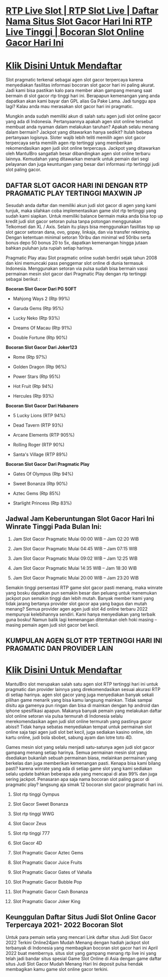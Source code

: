 # [RTP Live Slot | RTP Slot Live | Daftar Nama Situs Slot Gacor Hari Ini RTP Live Tinggi | Bocoran Slot Online Gacor Hari Ini](https://rebrand.ly/slotgacormantul)
# [Klik Disini Untuk Mendaftar](https://rebrand.ly/slotgacormantul)
Slot pragmatic terkenal sebagai agen slot gacor terpercaya karena menyediakan fasilitas informasi bocoran slot gacor hari ini paling akurat. Jadi kami bisa pastikan kalo para member akan gampang menang saat bermain di slot gacor rtp tinggi hari ini. Berapapun kemenangan yang anda dapatkan akan kami bayar dan GPL alias Ga Pake Lama. Jadi tunggu apa lagi? Kalau anda mau merasakan slot gacor hari ini pragmatic.

Mungkin anda sudah memiliki akun di salah satu agen judi slot online gacor yang ada di Indonesia. Pertanyaannya apakah agen slot online tersebut membuat anda nyaman dalam melakukan taruhan? Apakah selalu menang dalam bermain? Jackpot yang ditawarkan hanya sedikit? Itulah bebepa pertanyaan logisnya. Sloter wajib lebih teliti memilih agen slot gacor terpercaya serta memilih agen rtp tertinggi yang memberikan rekomendasikan agen judi slot online terpercaya. Jackpot yang ditawarkan oleh MantulBro sangatlah besar dibandingkan agen slot online terbaru lainnya. Kemudahan yang ditawarkan menarik untuk pemain dari segi pelayanan dan juga keuntungan yang besar dari informasi rtp tertinggi judi slot paling gacor.

## DAFTAR SLOT GACOR HARI INI DENGAN RTP PRAGMATIC PLAY TERTINGGI MAXWIN JP

Sesudah anda daftar dan memiliki akun judi slot gacor di agen yang kami tunjuk, maka silahkan coba implementasikan game slot rtp tertinggi yang sudah kami siapkan. Untuk memiliki balance bermain maka anda bisa top up kredit judi slot gacor setoran pulsa tanpa potongan menggunakan Telkomsel dan XL / Axis. Selain itu plays bisa menggunakan fasilitas top up slot gacor setoran dana, ovo, gopay, linkaja, dan via transfer rekening. Dengan ketentuan minimal setoran 10ribu dan minimal wd 50ribu serta bonus depo 50 bonus 20 to 5x, dapatkan kemenangan hingga jutaan bahkan puluhan juta rupiah setiap harinya.

Pragmatic Play atau Slot pragmatic online sudah berdiri sejak tahun 2008 dan kini memuncaki pass penggemar slot online di dunia termasuk Indonesia. Menggunakan setoran via pulsa sudah bisa bermain vassi permainan mesin slot gacor dari Pragmatic Play dengan rtp tertinggi sebagai berikut :

__Bocoran Slot Gacor Dari PG SOFT__
- Mahjong Ways 2 (Rtp 99%)

- Garuda Gems (Rtp 95%)

- Lucky Neko (Rtp 93%)

- Dreams Of Macau (Rtp 91%)

- Double Fortune (Rtp 90%)

__Bocoran Slot Gacor Dari Joker123__

- Rome (Rtp 97%)

- Golden Dragon (Rtp 96%)

- Power Stars (Rtp 95%)

- Hot Fruit (Rtp 94%)

- Hercules (Rtp 93%)

__Bocoran Slot Gacor Dari Habanero__

- 5 Lucky Lions (RTP 94%)

- Dead Tavern (RTP 93%)

- Arcane Elements (RTP 905%)

- Rolling Roger (RTP 90%)

- Santa's Village (RTP 89%)

__Bocoran Slot Gacor Dari Pragmatic Play__

- Gates Of Olympus (Rtp 94%)

- Sweet Bonanza (Rtp 90%)

- Aztec Gems (Rtp 85%)

- Starlight Princess (Rtp 83%)

## Jadwal Jam Keberuntungan Slot Gacor Hari Ini Winrate Tinggi Pada Bulan Ini:

1. Jam Slot Gacor Pragmatic Mulai 00:00 WIB – Jam 02:20 WIB

2. Jam Slot Gacor Pragmatic Mulai 04:45 WIB – Jam 07:15 WIB

3. Jam Slot Gacor Pragmatic Mulai 09:02 WIB – Jam 12:25 WIB

4. Jam Slot Gacor Pragmatic Mulai 14:35 WIB – Jam 18:30 WIB

5. Jam Slot Gacor Pragmatic Mulai 20:00 WIB – Jam 23:20 WIB

Semakin tinggi persentasi RTP game slot gacor pasti menang, maka winrate yang bosku dapatkan pun semakin besar dan peluang untuk menemukan jackpot pun semakin tinggi dan lebih mutah. Banyak member kami yang tidak jarang bertanya provider slot gacor apa yang bagus dan mutah menang? Semua provider agen agen judi slot 4d online terbaru 2022 mempunyai kelebihannya sendiri. Kami hanya menyediakan yang terbaik guna bosku! Namun balik lagi kemenangan ditentukan oleh hoki masing – masing pemain agen judi slot gacor bet kecil.

## KUMPULAN AGEN SLOT RTP TERTINGGI HARI INI PRAGMATIC DAN PROVIDER LAIN
# [Klik Disini Untuk Mendaftar](https://rebrand.ly/slotgacormantul)
MantulBro slot merupakan salah satu agen slot RTP tertinggi hari ini untuk pragmatic dan provider lainnya yang direkomendasikan sesuai akurasi RTP di setiap harinya. agen slot gacor yang juga menyediakan banyak sekali pilihan game menarik yang bisa kamu langsung mainkan. Tidak sampai disitu aja gamenya pun ringan dan bisa di mainkan dengan hp android dan iphone spesifikasi apapun. Makanya banyak pemain yang melakukan daftar slot online setoran via pulsa termurah di Indonesia selalu merekomendasikan agen judi slot online termurah yang pastinya gacor abiss!! Tidak hanya sebatas menyediakan tempat untuk permainan slot online saja tapi agen judi slot bet kecil, juga sediakan kasino online, idn kartu online, judi bola sbobet, sabung ayam dan lotre toto 4D.

Games mesin slot yang selalu menjadi satu-satunya agen judi slot gacor gampang menang setiap harinya. Semua permainan mesin slot yang dsediakan bukanlah sebuah permainan biasa, melainkan permainan yang berkelas dan juga memberikan kemenangan pasti. Kenapa bisa kami bilang pasti? karena winrate yang ada di setiap game slot yang kami sediakan selalu update bahkan beberapa ada yang mencapai di atas 99% dan juga sering jackpot. Penasaran apa saja nama bocoran slot paling gacor di pragmatic play? langsung aja simak 12 bocoran slot gacor pragmatic hari ini.

1. Slot rtp tinggi Oympus

2. Slot Gacor Sweet Bonanza

3. Slot rtp tinggi WWG

4. Slot Gacor Zeus

5. Slot rtp tinggi 777

6. Slot Gacor 4D

7. Slot Pragmatic Gacor Aztec Gems

8. Slot Pragmatic Gacor Juice Fruits

9. Slot Pragmatic Gacor Gates of Vahalla

10. Slot Pragmatic Gacor Bubble Pop

11. Slot Pragmatic Gacor Cash Bonanza

12. Slot Pragmatic Gacor Joker King

## Keunggulan Daftar Situs Judi Slot Online Gacor Terpercaya 2021- 2022 Bocoran Slot

Untuk para pemain setia yang mencari Link daftar situs Judi Slot Gacor 2022 Terkini Online24jam Mudah Menang dengan hadiah jackpot slot terbanyak di Indonesia yang membagikan bocoran slot gacor hari ini April 2022 buat membernya. situs slot yang gampang menang rtp live ini yang telah jadi bandar situs spesial Game Slot Online di Asia dengan game daftar situs Judi Slot Gacor Mudah Menang Hari Ini deposit pulsa hendak membagikan kamu game slot online gacor terkini.
